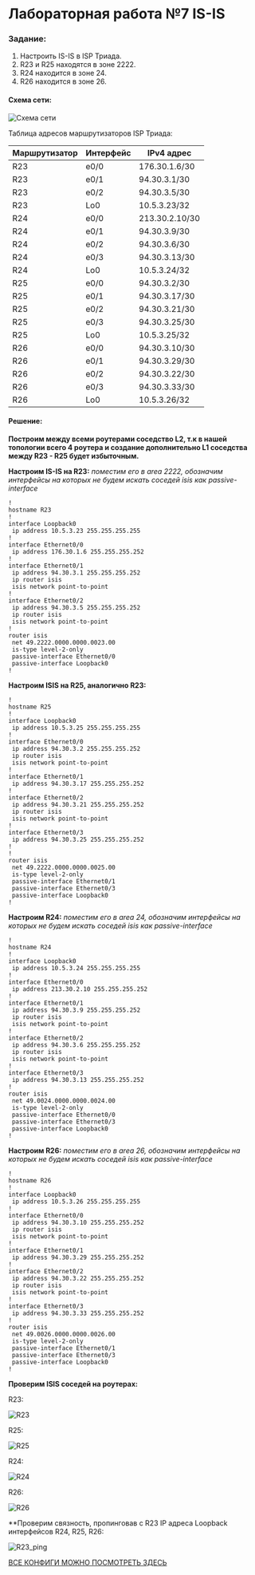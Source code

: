 # Лабораторная работа №7 IS-IS

### Задание: 
1. Настроить IS-IS в ISP Триада.
2. R23 и R25 находятся в зоне 2222.
3. R24 находится в зоне 24.
4. R26 находится в зоне 26.

#### Схема сети: 
![Схема сети](https://github.com/MIranaNightshade/otus-networks/blob/main/lab7_isis/jpeg/ISIS.png)

Таблица адресов маршрутизаторов ISP Триада:

| Маршрутизатор| Интерфейс   | IPv4 адрес|
| --------     | -------     | --------  |
| R23          | e0/0 | 176.30.1.6/30 | 
| R23          |  e0/1 | 94.30.3.1/30 | 
| R23          | e0/2   | 94.30.3.5/30 |
| R23          | Lo0    | 10.5.3.23/32 |
| R24          | e0/0   | 213.30.2.10/30 |
| R24          |  e0/1  | 94.30.3.9/30 | 
| R24 | e0/2   | 94.30.3.6/30 | 
| R24 |  e0/3  | 94.30.3.13/30 |
| R24 | Lo0    | 10.5.3.24/32 |
| R25 |  e0/0  | 94.30.3.2/30 | 
| R25 |  e0/1  | 94.30.3.17/30 | 
| R25 |  e0/2  | 94.30.3.21/30 | 
| R25 |  e0/3  | 94.30.3.25/30 | 
| R25 | Lo0    | 10.5.3.25/32 |
| R26 |  e0/0  | 94.30.3.10/30 | 
| R26 |  e0/1  | 94.30.3.29/30 |
| R26 |  e0/2  | 94.30.3.22/30 | 
| R26 | e0/3   | 94.30.3.33/30 |
| R26 | Lo0    | 10.5.3.26/32 |

#### Решение:
**Построим между всеми роутерами соседство L2, т.к в нашей топологии всего 4 роутера и создание дополнительно L1 соседства между R23 - R25 будет избыточным.**

**Настроим IS-IS на R23:**
*поместим его в area 2222, обозначим интерфейсы на которых не будем искать соседей isis как  passive-interface*

```
!
hostname R23
!
interface Loopback0
 ip address 10.5.3.23 255.255.255.255
!
interface Ethernet0/0
 ip address 176.30.1.6 255.255.255.252
!
interface Ethernet0/1
 ip address 94.30.3.1 255.255.255.252
 ip router isis
 isis network point-to-point
!
interface Ethernet0/2
 ip address 94.30.3.5 255.255.255.252
 ip router isis
 isis network point-to-point
!
router isis
 net 49.2222.0000.0000.0023.00
 is-type level-2-only
 passive-interface Ethernet0/0
 passive-interface Loopback0
!
```
**Настроим ISIS на R25, аналогично R23:**

```
!
hostname R25
!
interface Loopback0
 ip address 10.5.3.25 255.255.255.255
!
interface Ethernet0/0
 ip address 94.30.3.2 255.255.255.252
 ip router isis
 isis network point-to-point
!
interface Ethernet0/1
 ip address 94.30.3.17 255.255.255.252
!
interface Ethernet0/2
 ip address 94.30.3.21 255.255.255.252
 ip router isis
 isis network point-to-point
!
interface Ethernet0/3
 ip address 94.30.3.25 255.255.255.252
!
!
router isis
 net 49.2222.0000.0000.0025.00
 is-type level-2-only
 passive-interface Ethernet0/1
 passive-interface Ethernet0/3
 passive-interface Loopback0
!
```
**Настроим R24:**
*поместим его в area 24, обозначим интерфейсы на которых не будем искать соседей isis как  passive-interface*

```
!
hostname R24
!
interface Loopback0
 ip address 10.5.3.24 255.255.255.255
!
interface Ethernet0/0
 ip address 213.30.2.10 255.255.255.252
!
interface Ethernet0/1
 ip address 94.30.3.9 255.255.255.252
 ip router isis
 isis network point-to-point
!
interface Ethernet0/2
 ip address 94.30.3.6 255.255.255.252
 ip router isis
 isis network point-to-point
!
interface Ethernet0/3
 ip address 94.30.3.13 255.255.255.252
!
router isis
 net 49.0024.0000.0000.0024.00
 is-type level-2-only
 passive-interface Ethernet0/0
 passive-interface Ethernet0/3
 passive-interface Loopback0
!
```
**Настроим R26:**
*поместим его в area 26, обозначим интерфейсы на которых не будем искать соседей isis как  passive-interface*

```
!
hostname R26
!
interface Loopback0
 ip address 10.5.3.26 255.255.255.255
!
interface Ethernet0/0
 ip address 94.30.3.10 255.255.255.252
 ip router isis
 isis network point-to-point
!
interface Ethernet0/1
 ip address 94.30.3.29 255.255.255.252
!
interface Ethernet0/2
 ip address 94.30.3.22 255.255.255.252
 ip router isis
 isis network point-to-point
!
interface Ethernet0/3
 ip address 94.30.3.33 255.255.255.252
!
router isis
 net 49.0026.0000.0000.0026.00
 is-type level-2-only
 passive-interface Ethernet0/1
 passive-interface Ethernet0/3
 passive-interface Loopback0
!

```

**Проверим ISIS соседей на роутерах:**

R23:

![R23](https://github.com/MIranaNightshade/otus-networks/blob/main/lab7_isis/jpeg/R23_nei.png)

R25: 

![R25](https://github.com/MIranaNightshade/otus-networks/blob/main/lab7_isis/jpeg/R25_nei.png)

R24:

![R24](https://github.com/MIranaNightshade/otus-networks/blob/main/lab7_isis/jpeg/R24_nei.png)

R26:

![R26](https://github.com/MIranaNightshade/otus-networks/blob/main/lab7_isis/jpeg/R26_nei.png)

**Проверим связность, пропинговав с R23 IP адреса Loopback интерфейсов R24, R25, R26:

![R23_ping](https://github.com/MIranaNightshade/otus-networks/blob/main/lab7_isis/jpeg/R23_ping.png)


[ВСЕ КОНФИГИ МОЖНО ПОСМОТРЕТЬ ЗДЕСЬ](https://github.com/MIranaNightshade/otus-networks/tree/main/lab7_isis/all_config)


